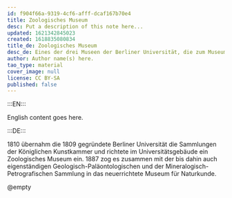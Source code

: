 ```yaml
---
id: f904f66a-9319-4cf6-afff-dcaf167b70e4
title: Zoologisches Museum
desc: Put a description of this note here...
updated: 1621342845023
created: 1618835080834
title_de: Zoologisches Museum
desc_de: Eines der drei Museen der Berliner Universität, die zum Museum für Naturkunde zusammengefasst wurden.
author: Author name(s) here.
tao_type: material
cover_image: null
license: CC BY-SA
published: false
---
```


:::EN:::

English content goes here.

:::DE:::

1810 übernahm die 1809 gegründete Berliner Universität die Sammlungen der Königlichen Kunstkammer und richtete im Universitätsgebäude ein Zoologisches Museum ein. 1887 zog es zusammen mit der bis dahin auch eigenständigen Geologisch-Paläontologischen und der Mineralogisch-Petrografischen Sammlung in das neuerrichtete Museum für Naturkunde.

@empty